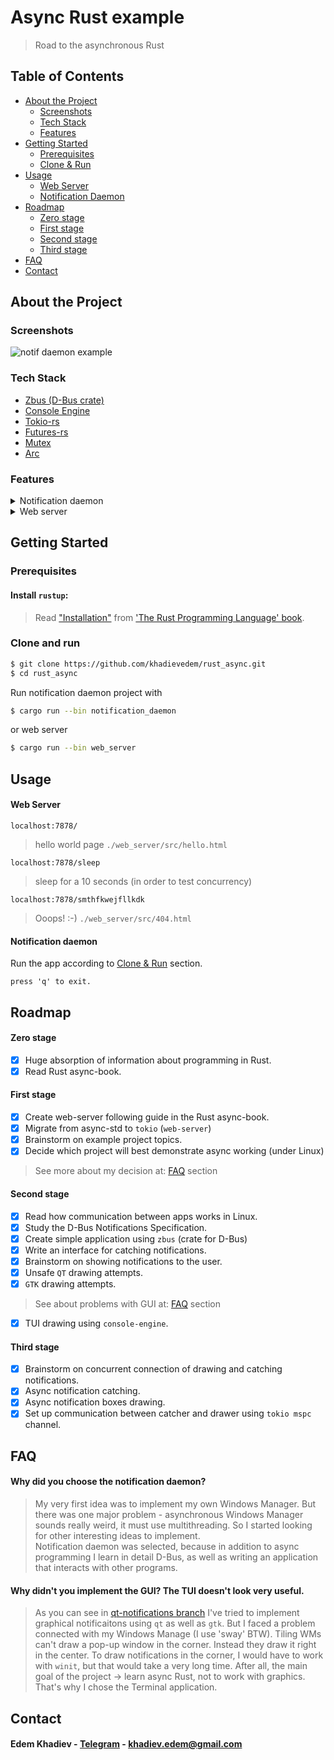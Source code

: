 # Async Rust example
> Road to the asynchronous Rust
## Table of Contents

- [About the Project](#about-the-project)
  * [Screenshots](#screenshots)
  * [Tech Stack](#tech-stack)
  * [Features](#features)
- [Getting Started](#getting-started)
  * [Prerequisites](#prerequisites)
  * [Clone & Run](#clone-and-run)
- [Usage](#usage)
  * [Web Server](#web-server)
  * [Notification Daemon](#notification-daemon)
- [Roadmap](#roadmap)
  * [Zero stage](#zero-stage)
  * [First stage](#first-stage)
  * [Second stage](#second-stage)
  * [Third stage](#third-stage)
- [FAQ](#faq)
- [Contact](#contact)

<!-- About the Project -->
## About the Project


<!-- Screenshots -->
### Screenshots

![notif daemon example](https://github.com/khadievedem/rust_async/blob/imgs/notif_daem_blur.jpg?raw=true)

<!-- Tech stack -->
### Tech Stack
 - [Zbus (D-Bus crate)](https://gitlab.freedesktop.org/dbus/zbus)
 - [Console Engine](https://github.com/VincentFoulon80/console_engine)
 - [Tokio-rs](https://github.com/tokio-rs/tokio)
 - [Futures-rs](https://github.com/rust-lang/futures-rs)
 - [Mutex](https://doc.rust-lang.org/std/sync/struct.Mutex.html)
 - [Arc](https://doc.rust-lang.org/std/sync/struct.Arc.html)


<!-- Features -->
### Features
<details>
  <summary>Notification daemon</summary>
  <p>

  - usign D-Bus for catching notifications.
  - using tokio for async.
  - draw simple but stylish boxes around notifications.
  - supports window resizing.
  - supports immortal notifications as well as mortal.
  - supports all apps using D-Bus interface.
    
  </p>
</details>

<details>
  <summary>Web server</summary>
  <p>

  - serving requests concurrently.

  </p>
</details>

<!-- Getting Started -->
## Getting Started

<!-- Prerequisites -->
### Prerequisites
#### Install `rustup`:
> Read ["Installation"] from ['The Rust Programming Language' book].

["Installation"]: https://doc.rust-lang.org/book/ch01-01-installation.html
['The Rust Programming Language' book]: https://doc.rust-lang.org/book/index.html

<!-- Clone and Run -->
### Clone and run

```sh
$ git clone https://github.com/khadievedem/rust_async.git
$ cd rust_async
```
Run notification daemon project with
```sh
$ cargo run --bin notification_daemon
```
or web server
```sh
$ cargo run --bin web_server
```

<!-- Usage -->
## Usage

<!-- Web server -->
#### Web Server

```http
localhost:7878/
```
> hello world page `./web_server/src/hello.html`
```http
localhost:7878/sleep
```
> sleep for a 10 seconds (in order to test concurrency)
```http
localhost:7878/smthfkwejfllkdk
```
> Ooops! :-) `./web_server/src/404.html`

<!-- Notification daemon -->
#### Notification daemon

Run the app according to [Clone & Run](#clone-and-run) section. 
```
press 'q' to exit.
```


<!-- Roadmap -->
## Roadmap

<!-- Zero stage -->
#### Zero stage

* [x] Huge absorption of information about programming in Rust.
* [x] Read Rust async-book.

<!-- First stage -->
#### First stage

* [x] Create web-server following guide in the Rust async-book.
* [x] Migrate from async-std to `tokio` (`web-server`)
* [x] Brainstorm on example project topics.
* [x] Decide which project will best demonstrate async working (under Linux)

> See more about my decision at: [FAQ](#----) section

<!-- Second stage -->
#### Second stage

* [x] Read how communication between apps works in Linux.
* [x] Study the D-Bus Notifications Specification.
* [x] Create simple application using `zbus` (crate for D-Bus)
* [x] Write an interface for catching notifications.
* [x] Brainstorm on showing notifications to the user.
* [x] Unsafe `QT` drawing attempts.
* [x] `GTK` drawing attempts.

> See about problems with GUI at: [FAQ](#----) section

* [x] TUI drawing using `console-engine`.

<!-- Third stage -->
#### Third stage

* [x] Brainstorm on concurrent connection of drawing and catching notifications.
* [x] Async notification catching.
* [x] Async notification boxes drawing.
* [x] Set up communication between catcher and drawer using `tokio mspc` channel.

<!-- FAQ -->
## FAQ

#### Why did you choose the notification daemon?

> My very first idea was to implement my own Windows Manager. But there was one major problem - asynchronous Windows Manager sounds really weird, it must use multithreading. So I started looking for other interesting ideas to implement. \
Notification daemon was selected, because in addition to async programming I learn in detail D-Bus, as well as writing an application that interacts with other programs.

#### Why didn't you implement the GUI? The TUI doesn't look very useful.

> As you can see in [qt-notifications branch](https://github.com/khadievedem/rust_async/tree/qt-notifications) I've tried to implement graphical notificaitons using `qt` as well as `gtk`. But I faced a problem connected with my Windows Manage (I use 'sway' BTW). Tiling WMs can't draw a pop-up window in the corner. Instead they draw it right in the center. To draw notifications in the corner, I would have to work with `winit`, but that would take a very long time. After all, the main goal of the project -> learn async Rust, not to work with graphics. That's why I chose the Terminal application.


<!-- Contact -->
## Contact

#### Edem Khadiev - [Telegram](https://eekhdv.t.me/) - khadiev.edem@gmail.com
